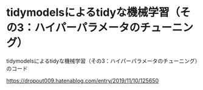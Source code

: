 # tidymodelsによるtidyな機械学習（その3：ハイパーパラメータのチューニング）
tidymodelsによるtidyな機械学習（その3：ハイパーパラメータのチューニング）のコード

https://dropout009.hatenablog.com/entry/2019/11/10/125650

